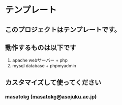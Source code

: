 # テンプレート
## このプロジェクトはテンプレートです。
## 動作するものは以下です
1. apache webサーバー + php
1. mysql database + phpmyadmin
## カスタマイズして使ってください
### masatokg (masatokg@asojuku.ac.jp)
